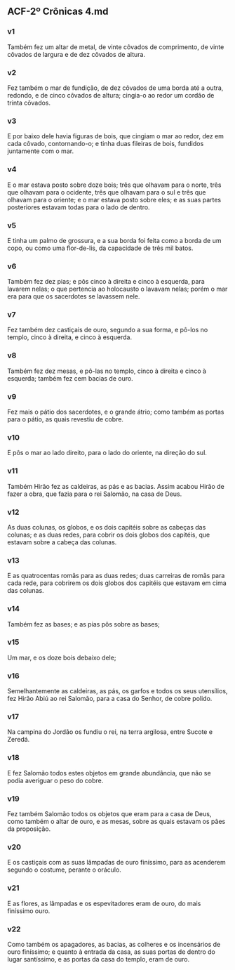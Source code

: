 ## ACF-2º Crônicas 4.md
### v1
 Também fez um altar de metal, de vinte côvados de comprimento, de vinte côvados de largura e de dez côvados de altura.
### v2
 Fez também o mar de fundição, de dez côvados de uma borda até a outra, redondo, e de cinco côvados de altura; cingia-o ao redor um cordão de trinta côvados.
### v3
 E por baixo dele havia figuras de bois, que cingiam o mar ao redor, dez em cada côvado, contornando-o; e tinha duas fileiras de bois, fundidos juntamente com o mar.
### v4
 E o mar estava posto sobre doze bois; três que olhavam para o norte, três que olhavam para o ocidente, três que olhavam para o sul e três que olhavam para o oriente; e o mar estava posto sobre eles; e as suas partes posteriores estavam todas para o lado de dentro.
### v5
 E tinha um palmo de grossura, e a sua borda foi feita como a borda de um copo, ou como uma flor-de-lis, da capacidade de três mil batos.
### v6
 Também fez dez pias; e pôs cinco à direita e cinco à esquerda, para lavarem nelas; o que pertencia ao holocausto o lavavam nelas; porém o mar era para que os sacerdotes se lavassem nele.
### v7
 Fez também dez castiçais de ouro, segundo a sua forma, e pô-los no templo, cinco à direita, e cinco à esquerda.
### v8
 Também fez dez mesas, e pô-las no templo, cinco à direita e cinco à esquerda; também fez cem bacias de ouro.
### v9
 Fez mais o pátio dos sacerdotes, e o grande átrio; como também as portas para o pátio, as quais revestiu de cobre.
### v10
 E pôs o mar ao lado direito, para o lado do oriente, na direção do sul.
### v11
 Também Hirão fez as caldeiras, as pás e as bacias. Assim acabou Hirão de fazer a obra, que fazia para o rei Salomão, na casa de Deus.
### v12
 As duas colunas, os globos, e os dois capitéis sobre as cabeças das colunas; e as duas redes, para cobrir os dois globos dos capitéis, que estavam sobre a cabeça das colunas.
### v13
 E as quatrocentas romãs para as duas redes; duas carreiras de romãs para cada rede, para cobrirem os dois globos dos capitéis que estavam em cima das colunas.
### v14
 Também fez as bases; e as pias pôs sobre as bases;
### v15
 Um mar, e os doze bois debaixo dele;
### v16
 Semelhantemente as caldeiras, as pás, os garfos e todos os seus utensílios, fez Hirão Abiú ao rei Salomão, para a casa do Senhor, de cobre polido.
### v17
 Na campina do Jordão os fundiu o rei, na terra argilosa, entre Sucote e Zeredá.
### v18
 E fez Salomão todos estes objetos em grande abundância, que não se podia averiguar o peso do cobre.
### v19
 Fez também Salomão todos os objetos que eram para a casa de Deus, como também o altar de ouro, e as mesas, sobre as quais estavam os pães da proposição.
### v20
 E os castiçais com as suas lâmpadas de ouro finíssimo, para as acenderem segundo o costume, perante o oráculo.
### v21
 E as flores, as lâmpadas e os espevitadores eram de ouro, do mais finíssimo ouro.
### v22
 Como também os apagadores, as bacias, as colheres e os incensários de ouro finíssimo; e quanto à entrada da casa, as suas portas de dentro do lugar santíssimo, e as portas da casa do templo, eram de ouro.

